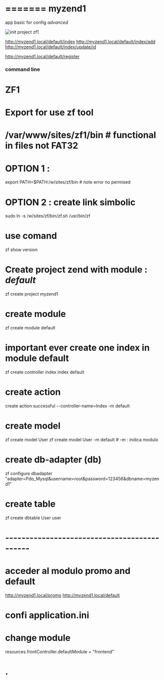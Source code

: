 =======
myzend1
=======

app basic for config *advanced* 


![init project zf1](http://i58.tinypic.com/10hom79.png)



http://myzend1.local/default/index
http://myzend1.local/default/index/add
http://myzend1.local/default/index/update/id


http://myzend1.local/default/register













### command line
#  ZF1
# Export for use zf tool
# /var/www/sites/zf1/bin # functional in files not FAT32
# OPTION 1 :
export PATH=$PATH:/w/sites/zf/bin # note error no permised
# OPTION 2 : create link simbolic
sudo ln -s /w/sites/zf/bin/zf.sh /usr/bin/zf
# use comand
zf show version

# Create project zend with module : *default*
zf create project myzend1
# create module
zf create module default
# important ever create one index in module default
zf create controller index index default
# create action 
create action successful --controller-name=Index -m default

# create model
zf create model User
zf create model User -m default # -m : indica modulo
# create db-adapter (db)
zf configure dbadapter "adapter=Pdo_Mysql&username=root&password=123456&dbname=myzend1"
# create table
zf create dbtable User user

# --------------------------------------------
# acceder al modulo promo and default
http://myzend1.local/promo
http://myzend1.local/default



# confi application.ini
# change module
resources.frontController.defaultModule = "frontend"
# .



